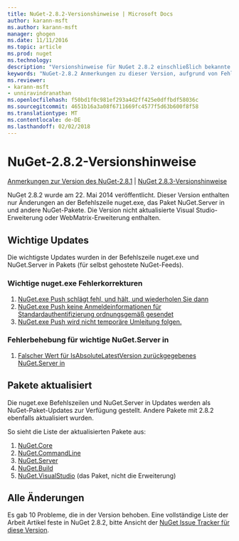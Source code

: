 ```yaml
---
title: NuGet-2.8.2-Versionshinweise | Microsoft Docs
author: karann-msft
ms.author: karann-msft
manager: ghogen
ms.date: 11/11/2016
ms.topic: article
ms.prod: nuget
ms.technology: 
description: "Versionshinweise für NuGet 2.8.2 einschließlich bekannte Probleme, Fehlerbehebungen, Funktionen und Archivierung von dcrs Design."
keywords: "NuGet-2.8.2 Anmerkungen zu dieser Version, aufgrund von Fehlerbehebungen, bekannte Probleme, zusätzliche Funktionen, Archivierung von dcrs Design"
ms.reviewer:
- karann-msft
- unniravindranathan
ms.openlocfilehash: f50bd1f0c981ef293a4d2ff425e0dffbdf58036c
ms.sourcegitcommit: 4651b16a3a08f6711669fc4577f5d63b600f8f58
ms.translationtype: MT
ms.contentlocale: de-DE
ms.lasthandoff: 02/02/2018
---
```

# <a name="nuget-282-release-notes"></a>NuGet-2.8.2-Versionshinweise

[Anmerkungen zur Version des NuGet-2.8.1](../release-notes/nuget-2.8.1.md) | [NuGet 2.8.3-Versionshinweise](../release-notes/nuget-2.8.3.md)

NuGet 2.8.2 wurde am 22. Mai 2014 veröffentlicht.  Dieser Version enthalten nur Änderungen an der Befehlszeile nuget.exe, das Paket NuGet.Server in und andere NuGet-Pakete.  Die Version nicht aktualisierte Visual Studio-Erweiterung oder WebMatrix-Erweiterung enthalten.

## <a name="notable-updates"></a>Wichtige Updates

Die wichtigste Updates wurden in der Befehlszeile nuget.exe und NuGet.Server in Pakets (für selbst gehostete NuGet-Feeds).

### <a name="important-nugetexe-bug-fixes"></a>Wichtige nuget.exe Fehlerkorrekturen

1. [NuGet.exe Push schlägt fehl, und hält, und wiederholen Sie dann](https://nuget.codeplex.com/workitem/4000)
1. [NuGet.exe Push keine Anmeldeinformationen für Standardauthentifizierung ordnungsgemäß gesendet](https://nuget.codeplex.com/workitem/4109)
1. [NuGet.exe Push wird nicht temporäre Umleitung folgen.](https://nuget.codeplex.com/workitem/4050)

### <a name="important-nugetserver-bug-fix"></a>Fehlerbehebung für wichtige NuGet.Server in

1. [Falscher Wert für IsAbsoluteLatestVersion zurückgegebenes NuGet.Server in](https://nuget.codeplex.com/workitem/4147)

## <a name="packages-updated"></a>Pakete aktualisiert

Die nuget.exe Befehlszeilen und NuGet.Server in Updates werden als NuGet-Paket-Updates zur Verfügung gestellt.  Andere Pakete mit 2.8.2 ebenfalls aktualisiert wurden.

So sieht die Liste der aktualisierten Pakete aus:

1. [NuGet.Core](https://www.nuget.org/packages/NuGet.Core/)
1. [NuGet.CommandLine](https://www.nuget.org/packages/NuGet.CommandLine/)
1. [NuGet.Server](https://www.nuget.org/packages/NuGet.Server/)
1. [NuGet.Build](https://www.nuget.org/packages/NuGet.Build/)
1. [NuGet.VisualStudio](https://www.nuget.org/packages/NuGet.VisualStudio/) (das Paket, nicht die Erweiterung)

## <a name="all-changes"></a>Alle Änderungen
Es gab 10 Probleme, die in der Version behoben. Eine vollständige Liste der Arbeit Artikel feste in NuGet 2.8.2, bitte Ansicht der [NuGet Issue Tracker für diese Version](https://nuget.codeplex.com/workitem/list/advanced?keyword=&status=All&type=All&priority=All&release=NuGet%202.8.2&assignedTo=All&component=All&sortField=LastUpdatedDate&sortDirection=Descending&page=0&reasonClosed=All).
